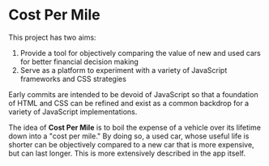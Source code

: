 # Cost Per Mile

This project has two aims:

1. Provide a tool for objectively comparing the value of new and used cars for better financial decision making
2. Serve as a platform to experiment with a variety of JavaScript frameworks and CSS strategies

Early commits are intended to be devoid of JavaScript so that a foundation of HTML and CSS can be refined and exist as a common backdrop for a variety of JavaScript implementations.

The idea of **Cost Per Mile** is to boil the expense of a vehicle over its lifetime down into a "cost per mile." By doing so, a used car, whose useful life is shorter can be objectively compared to a new car that is more expensive, but can last longer. This is more extensively described in the app itself.
